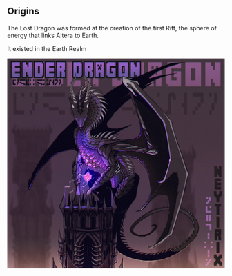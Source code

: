 ## Origins
The Lost Dragon was formed at the creation of the first Rift, the sphere of energy that links Altera to Earth. 

It existed in the Earth Realm 

![img](../assets/TheLostDragon.jpg)